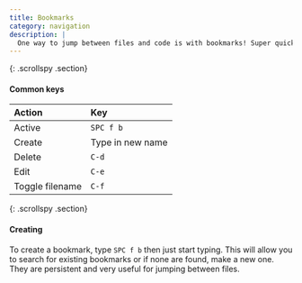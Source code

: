 ```yaml
---
title: Bookmarks
category: navigation
description: |
  One way to jump between files and code is with bookmarks! Super quick method(s) are available to save, edit, and delete to your coding content.
---
```


{: .scrollspy .section}
#### Common keys

| Action          | Key              |
| :--             | :--              |
| Active          | `SPC f b`        |
| Create          | Type in new name |
| Delete          | `C-d`            |
| Edit            | `C-e`            |
| Toggle filename | `C-f`            |


{: .scrollspy .section}
#### Creating

To create a bookmark, type `SPC f b` then just start typing. This will allow you to search for existing bookmarks or if none are found, make a new one. They are persistent and very useful for jumping between files.
